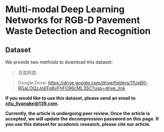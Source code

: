 # Multi-modal Deep Learning Networks for RGB-D Pavement Waste Detection and Recognition
## Dataset
We provide two methods to download this dataset:
> 百度网盘:

> Google Drive: https://drive.google.com/drive/folders/11UsB0-RGaLOQzJoEFq8vFhFO96cML3SC?usp=drive_link

**If you would like to use this dataset, please send an email to xjtu_liyangke@139.com.**

**Currently, the article is undergoing peer review. Once the article is accepted, we will update the decompression password on this page. If you use this dataset for academic research, please cite our article.**
